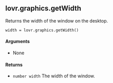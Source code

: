 <!--
category: reference
-->

lovr.graphics.getWidth
---

Returns the width of the window on the desktop.

    width = lovr.graphics.getWidth()

#### Arguments

- None

#### Returns

- `number width` The width of the window.
